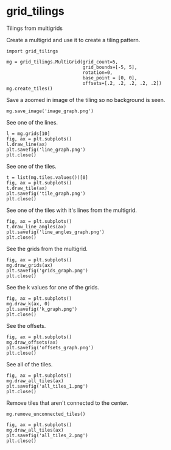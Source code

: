 # grid_tilings
Tilings from multigrids

Create a multigrid and use it to create a tiling pattern.
```
import grid_tilings

mg = grid_tilings.MultiGrid(grid_count=5,
                            grid_bounds=[-5, 5],
                            rotation=0,
                            base_point = [0, 0],
                            offsets=[.2, .2, .2, .2, .2])
mg.create_tiles()
```

Save a zoomed in image of the tiling so no background is seen.
```
mg.save_image('image_graph.png')
```

See one of the lines.
```
l = mg.grids[10]
fig, ax = plt.subplots()
l.draw_line(ax)
plt.savefig('line_graph.png')
plt.close()
```

See one of the tiles.
```
t = list(mg.tiles.values())[0]
fig, ax = plt.subplots()
t.draw_tile(ax)
plt.savefig('tile_graph.png')
plt.close()
```

See one of the tiles with it's lines from the multigrid.
```
fig, ax = plt.subplots()
t.draw_line_angles(ax)
plt.savefig('line_angles_graph.png')
plt.close()
```

See the grids from the multigrid.
```
fig, ax = plt.subplots()
mg.draw_grids(ax)
plt.savefig('grids_graph.png')
plt.close()
```

See the k values for one of the grids.
```
fig, ax = plt.subplots()
mg.draw_k(ax, 0)
plt.savefig('k_graph.png')
plt.close()
```

See the offsets.
```
fig, ax = plt.subplots()
mg.draw_offsets(ax)
plt.savefig('offsets_graph.png')
plt.close()
```

See all of the tiles.
```
fig, ax = plt.subplots()
mg.draw_all_tiles(ax)
plt.savefig('all_tiles_1.png')
plt.close()
```

Remove tiles that aren't connected to the center.
```
mg.remove_unconnected_tiles()

fig, ax = plt.subplots()
mg.draw_all_tiles(ax)
plt.savefig('all_tiles_2.png')
plt.close()
```